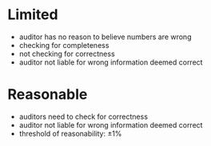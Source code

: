 # Limited
- auditor has no reason to believe numbers are wrong
- checking for completeness
- not checking for correctness
- auditor not liable for wrong information deemed correct
# Reasonable
- auditors need to check for correctness
- auditor not liable for wrong information deemed correct
- threshold of reasonability: $\pm 1\%$
